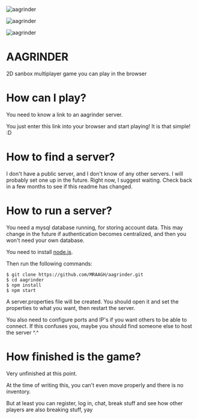 ![aagrinder](https://img.ourl.ca/Screenshot_2018-09-30%20AAGRINDER%284%29.png "AAGRINDER")

![aagrinder](https://img.ourl.ca/Screenshot_2018-09-30%20AAGRINDER%282%29.png "AAGRINDER")

![aagrinder](https://img.ourl.ca/Screenshot_2018-09-30%20AAGRINDER%283%29.png "AAGRINDER")

# AAGRINDER
2D sanbox multiplayer game you can play in the browser

# How can I play?
You need to know a link to an aagrinder server.

You just enter this link into your browser and start playing!
It is that simple! :D

# How to find a server?
I don't have a public server, and I don't know of any other servers.
I will probably set one up in the future.
Right now, I suggest waiting. Check back in a few months to see if this readme has changed.

# How to run a server?
You need a mysql database running, for storing account data.
This may change in the future if authentication becomes centralized,
and then you won't need your own database.

You need to install [node.js](https://nodejs.org/en/).

Then run the following commands:
```
$ git clone https://github.com/MRAAGH/aagrinder.git
$ cd aagrinder
$ npm install
$ npm start
```

A server.properties file will be created.
You should open it and set the properties to what you want, then restart the server.

You also need to configure ports and IP's if you want others to be able to connect.
If this confuses you, maybe you should find someone else to host the server ^.^

# How finished is the game?
Very unfinished at this point.

At the time of writing this, you can't even move properly
and there is no inventory.

But at least you can register, log in, chat,
break stuff and see how other players are also breaking stuff, yay
